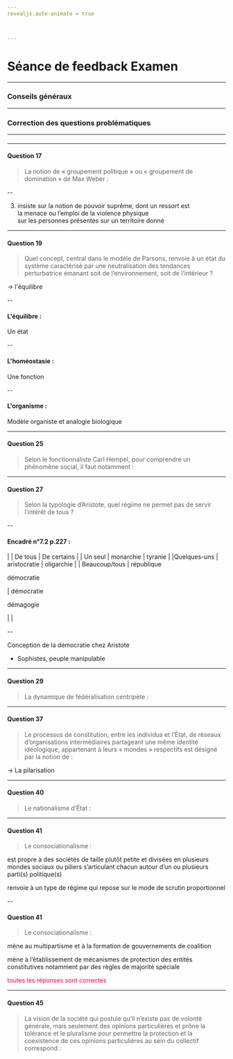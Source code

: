 ```yaml
---
revealjs.auto-animate = true



---
```


# Séance de feedback Examen

---

### Conseils généraux

---

### Correction des questions problématiques


---

#### 

<section data-background-iframe="https://app.wooclap.com/events/KAHQYK/questions/623afde1ea9ff97ccccfaacd" data-preload>


</section>


---

#### Question 17

<blockquote>La notion de « groupement politique » ou « groupement de domination » de Max Weber :</blockquote>


--


3. insiste sur la notion de pouvoir suprême, dont un ressort est <div class="fragment highlight-red">la menace ou l’emploi de la violence physique </div> sur les personnes présentes sur un territoire donné 



---

#### Question 19

<blockquote> Quel concept, central dans le modèle de Parsons, renvoie à un <span class="fragment highlight-red">état du système</span> caractérisé par une neutralisation des tendances perturbatrice émanant soit de l’environnement, soit de l’intérieur ?</blockquote>

 <p class="fragment fade-in">&#8594; l'équilibre </p>

--

#### L'équilibre :

Un état

--

#### L'homéostasie :

Une fonction 

--

#### L'organisme :

Modèle organiste et analogie biologique


---

#### Question 25

<blockquote>Selon le fonctionnaliste Carl Hempel, pour comprendre un phénomène social, il faut notamment :</blockquote>

---

#### Question 27

<blockquote>Selon la typologie d’Aristote, quel régime ne permet pas de servir l’intérêt de tous ?</blockquote>

--

#### Encadré n°7.2 p.227 :

| | De tous | De certains |
| Un seul | monarchie | tyranie |
|Quelques-uns | aristocratie | oligarchie |
| Beaucoup/tous | <span class="fragment semi-fade-out" data-fragment-index="1">république</span> <p class="fragment fade-in" data-fragment-index="1"> démocratie</p> | <span class="fragment semi-fade-out" data-fragment-index="2">démocratie</span> <p class="fragment fade-in" data-fragment-index="2"> démagogie</p>|
|

--

Conception de la démocratie chez Aristote 

 - Sophistes, peuple manipulable

---

#### Question 29

<blockquote>La dynamique de fédéralisation centripète :</blockquote>

---

#### Question 37

<blockquote>Le processus de constitution, entre les individus et l’État, de réseaux d’organisations intermédiaires partageant une même identité idéologique, appartenant à leurs « mondes » respectifs est désigné par la notion de :</blockquote>

<p class="fragment fade-in">&#8594; La pilarisation </p>

---

#### Question 40

<blockquote> Le nationalisme d’État :</blockquote>

---

#### Question 41

<blockquote>Le consociationalisme : </blockquote>

<p class="fragment fade-in"> est propre à des sociétés de taille plutôt petite et divisées en plusieurs mondes sociaux ou piliers s’articulant chacun autour d’un ou plusieurs parti(s) politique(s) 
 </p>

<p class="fragment fade-in"> renvoie à un type de régime qui repose sur le mode de scrutin proportionnel  </p>

--

#### Question 41

<blockquote>Le consociationalisme : </blockquote>

<p class="fragment fade-in">mène au multipartisme et à la formation de gouvernements de coalition  </p>

<p class="fragment fade-in">mène à l’établissement de mécanismes de protection des entités constitutives notamment par des règles de majorité spéciale </p>

<p class="fragment fade-in" style="color:#ff0038">toutes les réponses sont correctes</p>

---

#### Question 45

<blockquote>La vision de la société qui postule qu’il n’existe pas de volonté générale, mais seulement des opinions particulières et prône la tolérance et le pluralisme pour permettre la protection et la coexistence de ces opinions particulières au sein du collectif correspond :</blockquote>
